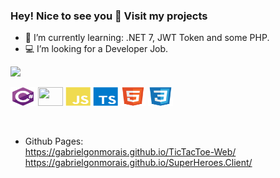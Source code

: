 ### Hey! Nice to see you 👋 Visit my projects

- 🌱 I’m currently learning: .NET 7, JWT Token and some PHP.
- :computer: I’m looking for a Developer Job.

<img height="180em" src="https://github-readme-stats.vercel.app/api/top-langs/?username=GabrielGonMorais&layout=compact&langs_count=7&theme=dracula"/><br>
<div style="display: inline_block">
  <img align="center" height="30" width="40" src="https://raw.githubusercontent.com/devicons/devicon/master/icons/csharp/csharp-original.svg">
  <img align="center" height="30" width="40" src="https://cdn.jsdelivr.net/gh/devicons/devicon/icons/dotnetcore/dotnetcore-original.svg">
  
  <img align="center" height="30" width="40" src="https://raw.githubusercontent.com/devicons/devicon/master/icons/javascript/javascript-plain.svg">
  <img align="center" height="30" width="40" src="https://raw.githubusercontent.com/devicons/devicon/master/icons/typescript/typescript-plain.svg">
  <img align="center" height="30" width="40" src="https://raw.githubusercontent.com/devicons/devicon/master/icons/html5/html5-original.svg">
  <img align="center" height="30" width="40" src="https://raw.githubusercontent.com/devicons/devicon/master/icons/css3/css3-original.svg">
</div>
<br><br>

- Github Pages: <br>
https://gabrielgonmorais.github.io/TicTacToe-Web/ <br>
https://gabrielgonmorais.github.io/SuperHeroes.Client/

